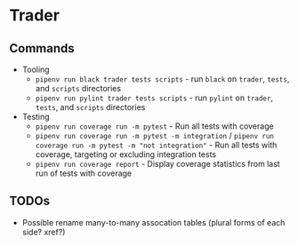 # Trader

## Commands

+ Tooling
  + `pipenv run black trader tests scripts` - run `black` on `trader`, `tests`, and `scripts` directories
  + `pipenv run pylint trader tests scripts` - run `pylint` on `trader`, `tests`, and `scripts` directories
+ Testing
  + `pipenv run coverage run -m pytest` - Run all tests with coverage
  + `pipenv run coverage run -m pytest -m integration` / `pipenv run coverage run -m pytest -m "not integration"` - Run all tests with coverage, targeting or excluding integration tests
  + `pipenv run coverage report` - Display coverage statistics from last run of tests with coverage

## TODOs

+ Possible rename many-to-many assocation tables (plural forms of each side? xref?)
